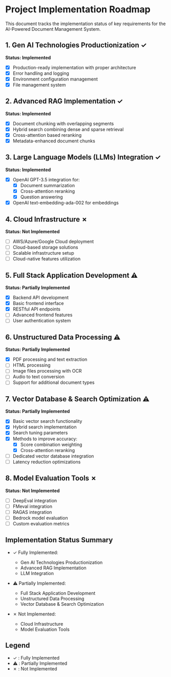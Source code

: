 # Project Implementation Roadmap

This document tracks the implementation status of key requirements for the AI-Powered Document Management System.

## 1. Gen AI Technologies Productionization ✓
**Status: Implemented**
- [x] Production-ready implementation with proper architecture
- [x] Error handling and logging
- [x] Environment configuration management
- [x] File management system

## 2. Advanced RAG Implementation ✓
**Status: Implemented**
- [x] Document chunking with overlapping segments
- [x] Hybrid search combining dense and sparse retrieval
- [x] Cross-attention based reranking
- [x] Metadata-enhanced document chunks

## 3. Large Language Models (LLMs) Integration ✓
**Status: Implemented**
- [x] OpenAI GPT-3.5 integration for:
  - [x] Document summarization
  - [x] Cross-attention reranking
  - [x] Question answering
- [x] OpenAI text-embedding-ada-002 for embeddings

## 4. Cloud Infrastructure ✗
**Status: Not Implemented**
- [ ] AWS/Azure/Google Cloud deployment
- [ ] Cloud-based storage solutions
- [ ] Scalable infrastructure setup
- [ ] Cloud-native features utilization

## 5. Full Stack Application Development ⚠️
**Status: Partially Implemented**
- [x] Backend API development
- [x] Basic frontend interface
- [x] RESTful API endpoints
- [ ] Advanced frontend features
- [ ] User authentication system

## 6. Unstructured Data Processing ⚠️
**Status: Partially Implemented**
- [x] PDF processing and text extraction
- [ ] HTML processing
- [ ] Image files processing with OCR
- [ ] Audio to text conversion
- [ ] Support for additional document types

## 7. Vector Database & Search Optimization ⚠️
**Status: Partially Implemented**
- [x] Basic vector search functionality
- [x] Hybrid search implementation
- [x] Search tuning parameters
- [x] Methods to improve accuracy:
  - [x] Score combination weighting
  - [x] Cross-attention reranking
- [ ] Dedicated vector database integration
- [ ] Latency reduction optimizations

## 8. Model Evaluation Tools ✗
**Status: Not Implemented**
- [ ] DeepEval integration
- [ ] FMeval integration
- [ ] RAGAS integration
- [ ] Bedrock model evaluation
- [ ] Custom evaluation metrics

## Implementation Status Summary
- ✓ Fully Implemented:
  - Gen AI Technologies Productionization
  - Advanced RAG Implementation
  - LLM Integration

- ⚠️ Partially Implemented:
  - Full Stack Application Development
  - Unstructured Data Processing
  - Vector Database & Search Optimization

- ✗ Not Implemented:
  - Cloud Infrastructure
  - Model Evaluation Tools

## Legend
- ✓ : Fully Implemented
- ⚠️ : Partially Implemented
- ✗ : Not Implemented
